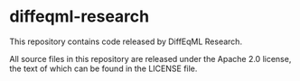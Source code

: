 # diffeqml-research
This repository contains code released by DiffEqML Research.

All source files in this repository are released under the Apache 2.0 license, the text of which can be found in the LICENSE file.
